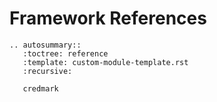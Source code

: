 # Framework References

```{eval-rst}
.. autosummary::
   :toctree: reference
   :template: custom-module-template.rst
   :recursive:

   credmark
```
